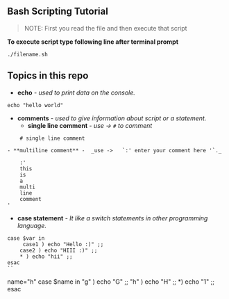 ## Bash Scripting Tutorial

> NOTE: First you read the file and then execute that script

**To execute script type following line after terminal prompt** 

`./filename.sh`



## Topics in this repo

- **echo** - _used to print data on the console._
```
echo "hello world"
```
- **comments** - _used to give information about script or a statement._
	- **single line comment** - _use ->  `#` to comment_
```
	# single line comment 
```
	- **multiline comment** -  _use ->   `:' enter your comment here '`._
```	
	:' 
	this
	is 
	a 
	multi 
	line 
	comment
'
```
-  **case statement** - _It like a switch statements in other programming language._
```
case $var in 
	 case1 ) echo "Hello :)" ;;
	case2 ) echo "HIII :)" ;;
	* ) echo "hii" ;;
esac
``

```
name="h"
case $name in
	"g" ) echo "G" ;;
	"h" ) echo "H" ;;
	*) echo "1" ;;
esac
```
